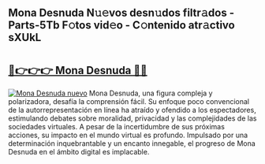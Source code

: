 ## Mona Desnuda N𝚞𝚎vos desn𝚞dos filtr𝚊dos - Parts-5Tb F𝚘tos vid𝚎o - C𝚘ntenido atr𝚊ctivo sXUkL

# <h2><a href="http://mbafo71.tromn.icu/?c=Mona+Desnuda">🔗👉👉👉 Mona Desnuda 🔗🔗</a></h2>

[![Mona Desnuda nuevo](https://i.imgur.com/pEAQMta.gif)](http://mbafo71.tromn.icu/?c=Mona+Desnuda)
Mona Desnuda, una figura compleja y polarizadora, desafía la comprensión fácil. Su enfoque poco convencional de la autorrepresentación en línea ha atraído y ofendido a los espectadores, estimulando debates sobre moralidad, privacidad y las complejidades de las sociedades virtuales. A pesar de la incertidumbre de sus próximas acciones, su impacto en el mundo virtual es profundo. Impulsado por una determinación inquebrantable y un encanto innegable, el progreso de Mona Desnuda en el ámbito digital es implacable.
